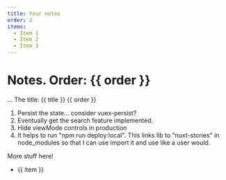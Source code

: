 ```yaml
---
title: Your notes
order: 2
items: 
  - Item 1
  - Item 2
  - Item 3
---
```


# Notes. Order: {{ order }}
...
The title: {{ title }} {{ order }}

1. Persist the state... consider vuex-persist? 
1. Eventually get the search feature implemented.
1. Hide viewMode controls in production
1. It helps to run "npm run deploy:local". This links lib to "nuxt-stories" in node_modules so that I can use import it and use like a user would.

More stuff here! 

<ul>
<li v-for="item in items"> {{ item }} </li>
</ul>